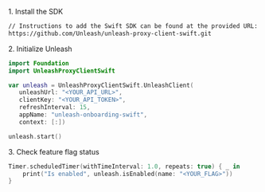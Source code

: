 1\. Install the SDK
```sh
// Instructions to add the Swift SDK can be found at the provided URL:
https://github.com/Unleash/unleash-proxy-client-swift.git
```

2\. Initialize Unleash
```swift
import Foundation
import UnleashProxyClientSwift

var unleash = UnleashProxyClientSwift.UnleashClient(
   unleashUrl: "<YOUR_API_URL>",
   clientKey: "<YOUR_API_TOKEN>",
   refreshInterval: 15,
   appName: "unleash-onboarding-swift",
   context: [:])

unleash.start()
```

3\. Check feature flag status
```swift
Timer.scheduledTimer(withTimeInterval: 1.0, repeats: true) { _ in
    print("Is enabled", unleash.isEnabled(name: "<YOUR_FLAG>"))
}
```
